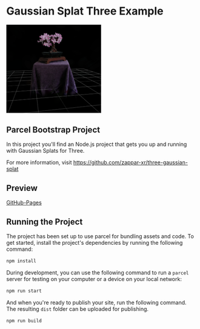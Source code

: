 # Gaussian Splat Three Example

<img src="./preview/preview.png" width="250px"/>

## Parcel Bootstrap Project

In this project you'll find an Node.js project that gets you up and running with Gaussian Splats for Three. 

For more information, visit https://github.com/zappar-xr/three-gaussian-splat

## Preview

[GitHub-Pages](https://zappar-xr.github.io/three-gaussian-splat-example/)

## Running the Project

The project has been set up to use parcel for bundling assets and code. To get started, install the project's dependencies by running the following command:

```bash
npm install
```

During development, you can use the following command to run a `parcel` server for testing on your computer or a device on your local network:

```bash
npm run start
```

And when you're ready to publish your site, run the following command. The resulting `dist` folder can be uploaded for publishing.

```bash
npm run build
```
